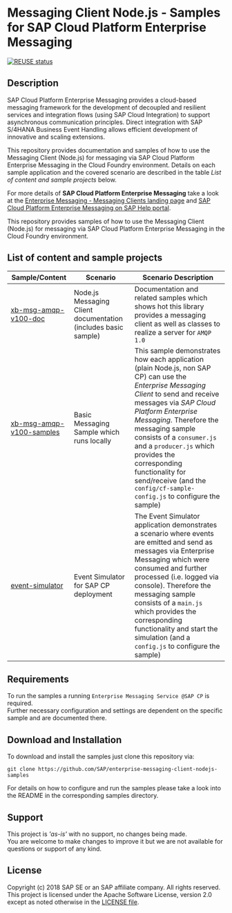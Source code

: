 # Messaging Client Node.js - Samples for SAP Cloud Platform Enterprise Messaging

[![REUSE status](https://api.reuse.software/badge/github.com/SAP-samples/enterprise-messaging-client-nodejs-samples)](https://api.reuse.software/info/github.com/SAP-samples/enterprise-messaging-client-nodejs-samples)

## Description
SAP Cloud Platform Enterprise Messaging provides a cloud-based messaging framework for the development of decoupled and resilient services and integration flows (using SAP Cloud Integration) to support asynchronous communication principles.
Direct integration with SAP S/4HANA Business Event Handling allows efficient development of innovative and scaling extensions.

This repository provides documentation and samples of how to use the Messaging Client (Node.js) for messaging via SAP Cloud Platform Enterprise Messaging in the Cloud Foundry environment. Details on each sample application and the covered scenario are described in the table _List of content and sample projects_ below.

For more details of **SAP Cloud Platform Enterprise Messaging** take a look at the [Enterprise Messaging - Messaging Clients landing page](https://github.com/pages/SAP/enterprise-messaging-samples/) and [SAP Cloud Platform Enterprise Messaging on SAP Help portal](https://help.sap.com/viewer/product/SAP_ENTERPRISE_MESSAGING/Cloud/en-US).

This repository provides samples of how to use the Messaging Client (Node.js) for messaging via SAP Cloud Platform Enterprise Messaging in the Cloud Foundry environment.

## List of content and sample projects

|Sample/Content|Scenario|Scenario Description|
|---|---|---|
|[xb-msg-amqp-v100-doc](xb-msg-amqp-v100-doc)|Node.js Messaging Client documentation (includes basic sample)|Documentation and related samples which shows hot this library provides a messaging client as well as classes to realize a server for `AMQP 1.0`|
|[xb-msg-amqp-v100-samples](xb-msg-amqp-v100-samples)|Basic Messaging Sample which runs locally|This sample demonstrates how each application (plain Node.js, non SAP CP) can use the _Enterprise Messaging Client_ to send and receive messages via _SAP Cloud Platform Enterprise Messaging_. Therefore the messaging sample consists of a `consumer.js` and a `producer.js` which provides the corresponding functionality for send/receive (and the `config/cf-sample-config.js` to configure the sample)|
|[event-simulator](event-simulator)|Event Simulator for SAP CP deployment|The Event Simulator application demonstrates a scenario where events are emitted and send as messages via Enterprise Messaging which were consumed and further processed (i.e. logged via console). Therefore the messaging sample consists of a `main.js` which provides the corresponding functionality and start the simulation (and a `config.js` to configure the sample)|

## Requirements
To run the samples a running `Enterprise Messaging Service @SAP CP` is required.  
Further necessary configuration and settings are dependent on the specific sample and are documented there.

## Download and Installation
To download and install the samples just clone this repository via:
```
git clone https://github.com/SAP/enterprise-messaging-client-nodejs-samples
```

For details on how to configure and run the samples please take a look into the README in the corresponding samples directory.


## Support
This project is _'as-is'_ with no support, no changes being made.  
You are welcome to make changes to improve it but we are not available for questions or support of any kind.

## License
Copyright (c) 2018 SAP SE or an SAP affiliate company. All rights reserved.  
This project is licensed under the Apache Software License, version 2.0 except as noted otherwise in the [LICENSE file](./LICENSES/Apache-2.0.txt).
